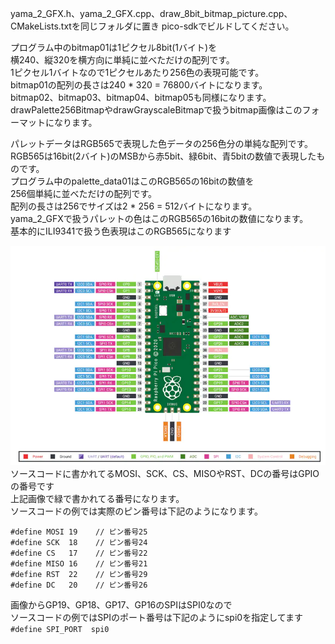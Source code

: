 yama_2_GFX.h、yama_2_GFX.cpp、draw_8bit_bitmap_picture.cpp、CMakeLists.txtを同じフォルダに置き pico-sdkでビルドしてください。  
  
プログラム中のbitmap01は1ピクセル8bit(1バイト)を  
横240、縦320を横方向に単純に並べただけの配列です。  
1ピクセル1バイトなので1ピクセルあたり256色の表現可能です。  
bitmap01の配列の長さは240 * 320 = 76800バイトになります。  
bitmap02、bitmap03、bitmap04、bitmap05も同様になります。  
drawPalette256BitmapやdrawGrayscaleBitmapで扱うbitmap画像はこのフォーマットになります。  
  
パレットデータはRGB565で表現した色データの256色分の単純な配列です。  
RGB565は16bit(2バイト)のMSBから赤5bit、緑6bit、青5bitの数値で表現したものです。  
プログラム中のpalette_data01はこのRGB565の16bitの数値を  
256個単純に並べただけの配列です。  
配列の長さは256でサイズは2 * 256 = 512バイトになります。  
yama_2_GFXで扱うパレットの色はこのRGB565の16bitの数値になります。  
基本的にILI9341で扱う色表現はこのRGB565になります  
  
![pico pinout](https://github.com/yamayamaru/yama_2_GFX/blob/main/img/raspberrypipicopinout.jpg)  
ソースコードに書かれてるMOSI、SCK、CS、MISOやRST、DCの番号はGPIOの番号です  
上記画像で緑で書かれてる番号になります。  
ソースコードの例では実際のピン番号は下記のようになります。  
  
    #define MOSI 19    // ピン番号25
    #define SCK  18    // ピン番号24
    #define CS   17    // ピン番号22
    #define MISO 16    // ピン番号21
    #define RST  22    // ピン番号29
    #define DC   20    // ピン番号26
  
画像からGP19、GP18、GP17、GP16のSPIはSPI0なので  
ソースコードの例ではSPIのポート番号は下記のようにspi0を指定してます  
`#define SPI_PORT  spi0`
